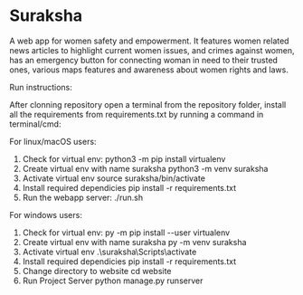 # Suraksha
A web app for women safety and empowerment. It features women related news articles to highlight current women issues, and crimes against women, has an emergency button for connecting woman in need to their trusted ones, various maps features and awareness about women rights and laws.

Run instructions:

After clonning repository open a terminal from the repository folder,
install all the requirements from requirements.txt by running a command in terminal/cmd: 

For linux/macOS users:
1) Check for virtual env:
python3 -m pip install virtualenv
2) Create virtual env with name suraksha
python3 -m venv suraksha
3) Activate virtual env
source suraksha/bin/activate
4) Install required dependicies
pip install -r requirements.txt
5) Run the webapp server:
./run.sh 

For windows users:
1) Check for virtual env:
py -m pip install --user virtualenv
2) Create virtual env with name suraksha
py -m venv suraksha
3) Activate virtual env
.\suraksha\Scripts\activate
4) Install required dependicies
pip install -r requirements.txt
5) Change directory to website 
cd website
6) Run Project Server
python manage.py runserver